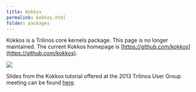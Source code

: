```yaml
---
title: Kokkos
permalink: kokkos.html
folder: packages
---
```


Kokkos is a Trilinos core kernels package. This page is no longer maintained. The current Kokkos homepage is [https://github.com/kokkos](https://github.com/kokkos).

![](http://trilinos.org/oldsite/packages/kokkos/diamond.jpg)

Slides from the Kokkos tutorial offered at the 2013 Trilinos User Group meeting can be found [here](pdfs/2013-11-TUG-Kokkos-Tutorial.pdf).
